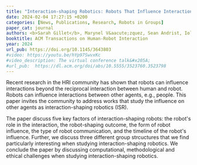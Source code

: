 ```yaml
---
title: "Interaction-shaping Robotics: Robots That Influence Interactions between Other Agents"
date: 2024-02-04 17:27:15 +0200
categories: [News, Publications, Research, Robots in Groups]
paper_cat: journal
authors: <b>Sarah Gillet</b>, Marynel V&aacute;zquez, Sean Andrist, Iolanda Leite, Sarah Sebo
booktitle: ACM Transactions on Human-Robot Interaction
year: 2024
url_pub: https://doi.org/10.1145/3643803
#video: https://youtu.be/hYp97SwvxKc
#video_description: The virtual conference talk&#x205A;
#url_pub:  https://dl.acm.org/doi/abs/10.5555/3523760.3523798
---
```


Recent research in the HRI community has shown that robots can influence interactions beyond the reciprocal interaction between human and robot. Robots can influence interactions between other agents, e.g., people. This paper invites the community to address works that study the influence on other agents as interaction-shaping robotics (ISR). 

The paper discuss five key factors of interaction-shaping robots: the robot's role in the interaction, the robot-shaping outcome, the form of robot influence, the type of robot communication, and the timeline of the robot's influence. Further, we discuss three different group strcuctures that we find particularly interesting when studying interaction-shaping robotics. We conclude the paper by discussing computational, methodological and ethical challenges when studying interaction-shaping robotics. 